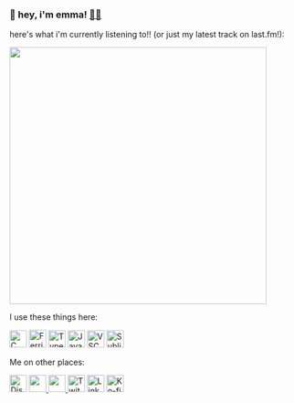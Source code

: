 ### 👋 hey, i'm emma! <a href="https://iriie.io">🐱‍💻</a>

here's what i'm currently listening to!! (or just my latest track on last.fm!):

<img src="https://github-readme-lastfm.vercel.app/?username=kanb" width="450px">

I use these things here:

<p align="left">
  <img alt="C Sharp Icon" src="https://upload.wikimedia.org/wikipedia/commons/8/82/C_Sharp_logo.png" height="30px" width="30">
  <img alt="Ferris Icon" src="https://www.rustacean.net/favicon.png" height="31px" width="30">
  <img alt="Typescript Icon" src="https://upload.wikimedia.org/wikipedia/commons/thumb/4/4c/Typescript_logo_2020.svg/1024px-Typescript_logo_2020.svg.png" height="30px" width="30">
  <img alt="Javascript Icon" src="https://upload.wikimedia.org/wikipedia/commons/thumb/9/99/Unofficial_JavaScript_logo_2.svg/1200px-Unofficial_JavaScript_logo_2.svg.png" height="30px" width="30">
  <img alt="VSCOde icon" src="https://upload.wikimedia.org/wikipedia/commons/thumb/9/9a/Visual_Studio_Code_1.35_icon.svg/1200px-Visual_Studio_Code_1.35_icon.svg.png" height="30px" width="30">
  <img alt="Sublime Text icon" src="https://upload.wikimedia.org/wikipedia/en/thumb/d/d2/Sublime_Text_3_logo.png/150px-Sublime_Text_3_logo.png" height="30px" width="30">
</p>

Me on other places:
<p align="left">
  <a href="https://discord.com/invite/bV5nBK7"><img alt="Discord" title="Discord" height="30" width="30"  src="https://raw.githubusercontent.com/peterthehan/peterthehan/master/assets/discord.svg"></a>
  <a href="https://twitter.com/notkanbaru"><img src="https://upload.wikimedia.org/wikipedia/en/thumb/9/9f/Twitter_bird_logo_2012.svg/100px-Twitter_bird_logo_2012.svg.png" height="30px" width="30">
    </a>
  <a href="https://keybase.io/emmais">
  <img src="https://keybase.io/images/icons/icon-keybase-logo-48@2x.png" height="30px" width="30">
    </a>
  <a href="https://twitch.tv/notkanbaru"><img alt="Twitch" title="Twitch" height="30" width="30" src="https://raw.githubusercontent.com/peterthehan/peterthehan/master/assets/twitch.svg"></a>
    <a href="https://linkedin.com/in/kanbaru"><img alt="LinkedIn" title="LinkedIn" height="30"  width="30" src="https://raw.githubusercontent.com/peterthehan/peterthehan/master/assets/linkedin.svg"></a>
    <a href="https://ko-fi.com/notkanbaru"><img alt="Ko-fi" title="Ko-fi" height="30" width="30" src="https://theme.zdassets.com/theme_assets/2141020/171bb773b32c4a72bcc2edfee4d01cbc00d8a004.png"></a>
</p>
